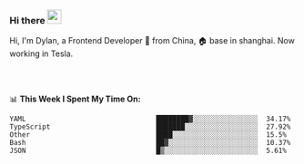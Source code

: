 ### Hi there <img src="https://media.giphy.com/media/hvRJCLFzcasrR4ia7z/giphy.gif" width="25px">

<!-- ![visitors](https://visitor-badge.glitch.me/badge?page_id=dislfyer.dislfyer) -->

Hi, I'm Dylan, a Frontend Developer 🚀 from China, 🏠 base in shanghai. Now working in Tesla.

<br/>
<br/>

📊 **This Week I Spent My Time On:**


<!--START_SECTION:waka-->

```text
YAML                                ████████▓░░░░░░░░░░░░░░░░  34.17%
TypeScript                          ███████░░░░░░░░░░░░░░░░░░  27.92%
Other                               ████░░░░░░░░░░░░░░░░░░░░░  15.5%
Bash                                ██▓░░░░░░░░░░░░░░░░░░░░░░  10.37%
JSON                                █▒░░░░░░░░░░░░░░░░░░░░░░░  5.61%
```

<!--END_SECTION:waka-->

<!--
**About Me:**
 -->
